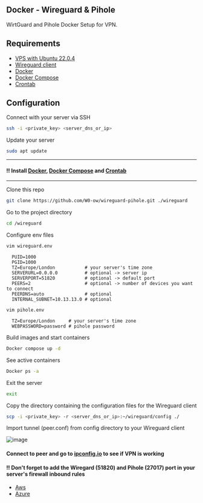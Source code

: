 
## Docker - Wireguard & Pihole

WirtGuard and Pihole Docker Setup for VPN.


## Requirements

- [VPS with Ubuntu 22.0.4](https://aws.amazon.com/es/what-is/vps/)
- [Wireguard client](https://www.wireguard.com/install/)
- [Docker](https://www.digitalocean.com/community/tutorials/how-to-install-and-use-docker-on-ubuntu-22-04)
- [Docker Compose](https://www.digitalocean.com/community/tutorials/how-to-install-and-use-docker-compose-on-ubuntu-22-04)
- [Crontab](https://crontab.guru/)


## Configuration

Connect with your server via SSH

```bash
ssh -i <private_key> <server_dns_or_ip>
```

Update your server

```bash
sudo apt update
```
---

#### ‼️ Install [Docker](https://www.digitalocean.com/community/tutorials/how-to-install-and-use-docker-on-ubuntu-22-04), [Docker Compose](https://www.digitalocean.com/community/tutorials/how-to-install-and-use-docker-compose-on-ubuntu-22-04) and [Crontab](https://crontab.guru/)

---

Clone this repo

```bash
git clone https://github.com/W0-ow/wireguard-pihole.git ./wireguard
```

Go to the project directory

```bash
cd /wireguard
```

Configure env files

```bash
vim wireguard.env
```
```env
  PUID=1000
  PGID=1000
  TZ=Europe/London           # your server's time zone
  SERVERURL=0.0.0.0          # optional -> server ip
  SERVERPORT=51820           # optional -> default port
  PEERS=2                    # optional -> number of devices you want to connect
  PEERDNS=auto               # optional
  INTERNAL_SUBNET=10.13.13.0 # optional
```
```bash
vim pihole.env
```
```env
  TZ=Europe/London     # your server's time zone
  WEBPASSWORD=password # pihole password
```

Build images and start containers

```bash
Docker compose up -d
```

See active containers

```bash
Docker ps -a
```

Exit the server

```bash
exit
```

Copy the directory containing the configuration files for the Wireguard client

```bash
scp -i <private_key> -r <server_dns_or_ip>:~/wireguard/config ./
```

Import tunnel (peer.conf) from config directory to your Wireguard client

![image](https://github.com/W0-ow/wireguard-pihole/assets/121321031/ddc0d82c-84f5-4901-b07e-661d819c6df2)

#### Connect to peer and go to [ipconfig.io](https://ipconfig.io/) to see if VPN is working

#### ‼️ Don't forget to add the Wiregard (51820) and Pihole (27017) port in your server's firewall inbound rules
- [Aws](https://docs.aws.amazon.com/vpc/latest/userguide/vpc-security-groups.html)
- [Azure](https://learn.microsoft.com/en-us/answers/questions/1190066/how-can-i-open-a-port-in-azure-so-that-a-constant)
